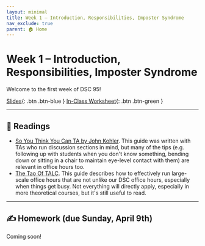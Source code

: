 ```yaml
---
layout: minimal
title: Week 1 – Introduction, Responsibilities, Imposter Syndrome
nav_exclude: true
parent: 🏠 Home
---
```


# Week 1 – Introduction, Responsibilities, Imposter Syndrome

Welcome to the first week of DSC 95!

[Slides](https://docs.google.com/presentation/d/1tTOj_3iP28wm-VUAULjqk4a2nRfYmEjhGQNUuN3oQhU/edit?usp=sharing){: .btn .btn-blue } [In-Class Worksheet](#){: .btn .btn-green }

---

## 📖 Readings

- [So You Think You Can TA by John Kohler](https://docs.google.com/document/d/15roVBW_Tj3o-qvzt77lvcDmdly0WaZ6GRP_bRh61qAE/edit). This guide was written with TAs who run discussion sections in mind, but many of the tips (e.g. following up with students when you don't know something, bending down or sitting in a chair to maintain eye-level contact with them) are relevant in office hours too.
- [The Tao Of TALC](https://cs375.github.io/su22/resources/talc.pdf). This guide describes how to effectively run large-scale office hours that are not unlike our DSC office hours, especially when things get busy. Not everything will directly apply, especially in more theoretical courses, but it's still useful to read.

---

## ✍️ Homework (due Sunday, April 9th)

Coming soon!